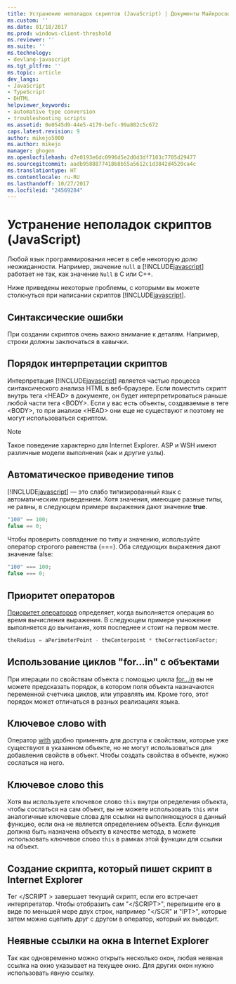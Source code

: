```yaml
---
title: Устранение неполадок скриптов (JavaScript) | Документы Майкрософт
ms.custom: ''
ms.date: 01/18/2017
ms.prod: windows-client-threshold
ms.reviewer: ''
ms.suite: ''
ms.technology:
- devlang-javascript
ms.tgt_pltfrm: ''
ms.topic: article
dev_langs:
- JavaScript
- TypeScript
- DHTML
helpviewer_keywords:
- automative type conversion
- troubleshooting scripts
ms.assetid: 0e0545d9-44e5-4179-befc-99a882c5c672
caps.latest.revision: 9
author: mikejo5000
ms.author: mikejo
manager: ghogen
ms.openlocfilehash: d7e0193e6dc0996d5e2d0d3df7103c7705d29477
ms.sourcegitcommit: aadb9588877418b8b55a5612c1d3842d4520ca4c
ms.translationtype: HT
ms.contentlocale: ru-RU
ms.lasthandoff: 10/27/2017
ms.locfileid: "24569284"
---
```

# <a name="troubleshooting-your-scripts-javascript"></a>Устранение неполадок скриптов (JavaScript)
Любой язык программирования несет в себе некоторую долю неожиданности. Например, значение `null` в [!INCLUDE[javascript](../../javascript/includes/javascript-md.md)] работает не так, как значение `Null` в C или C++.  
  
 Ниже приведены некоторые проблемы, с которыми вы можете столкнуться при написании скриптов [!INCLUDE[javascript](../../javascript/includes/javascript-md.md)].  
  
## <a name="syntax-errors"></a>Синтаксические ошибки  
 При создании скриптов очень важно внимание к деталям. Например, строки должны заключаться в кавычки.  
  
## <a name="order-of-script-interpretation"></a>Порядок интерпретации скриптов  
 Интерпретация [!INCLUDE[javascript](../../javascript/includes/javascript-md.md)] является частью процесса синтаксического анализа HTML в веб-браузере. Если поместить скрипт внутрь тега \<HEAD> в документе, он будет интерпретироваться раньше любой части тега \<BODY>. Если у вас есть объекты, создаваемые в теге \<BODY>, то при анализе \<HEAD> они еще не существуют и поэтому не могут использоваться скриптом.  
  
> [!NOTE]
>  Такое поведение характерно для Internet Explorer. ASP и WSH имеют различные модели выполнения (как и другие узлы).  
  
## <a name="automatic-type-coercion"></a>Автоматическое приведение типов  
 [!INCLUDE[javascript](../../javascript/includes/javascript-md.md)] — это слабо типизированный язык с автоматическим приведением. Хотя значения, имеющие разные типы, не равны, в следующем примере выражения дают значение **true**.  
  
```JavaScript  
"100" == 100;  
false == 0;  
```  
  
 Чтобы проверить совпадение по типу и значению, используйте оператор строгого равенства (===). Оба следующих выражения дают значение false:  
  
```JavaScript  
"100" === 100;  
false === 0;  
```  
  
## <a name="operator-precedence"></a>Приоритет операторов  
 [Приоритет операторов](../../javascript/operator-subtractprecedence-javascript.md) определяет, когда выполняется операция во время вычисления выражения. В следующем примере умножение выполняется до вычитания, хотя последнее и стоит на первом месте.  
  
```JavaScript  
theRadius = aPerimeterPoint - theCenterpoint * theCorrectionFactor;  
```  
  
## <a name="using-forin-loops-with-objects"></a>Использование циклов "for...in" с объектами  
 При итерации по свойствам объекта с помощью цикла [for...in](../../javascript/reference/for-dot-dot-dot-in-statement-javascript.md) вы не можете предсказать порядок, в котором поля объекта назначаются переменной счетчика циклов, или управлять им. Кроме того, этот порядок может отличаться в разных реализациях языка.  
  
## <a name="with-keyword"></a>Ключевое слово with  
 Оператор [with](../../javascript/reference/with-statement-javascript.md) удобно применять для доступа к свойствам, которые уже существуют в указанном объекте, но не могут использоваться для добавления свойств в объект. Чтобы создать свойства в объекте, нужно сослаться на него.  
  
## <a name="this-keyword"></a>Ключевое слово this  
 Хотя вы используете ключевое слово `this` внутри определения объекта, чтобы сослаться на сам объект, вы не можете использовать `this` или аналогичные ключевые слова для ссылки на выполняющуюся в данный функцию, если она не является определением объекта. Если функция должна быть назначена объекту в качестве метода, в можете использовать ключевое слово `this` в рамках этой функции для ссылки на объект.  
  
## <a name="writing-a-script-that-writes-a-script-in-internet-explorer"></a>Создание скрипта, который пишет скрипт в Internet Explorer  
 Тег \</SCRIPT > завершает текущий скрипт, если его встречает интерпретатор. Чтобы отобразить сам "\</SCRIPT>", перепишите его в виде по меньшей мере двух строк, например "\</SCR" и "IPT>", которые затем можно сцепить друг с другом в оператор, который их выводит.  
  
## <a name="implicit-window-references-in-internet-explorer"></a>Неявные ссылки на окна в Internet Explorer  
 Так как одновременно можно открыть несколько окон, любая неявная ссылка на окно указывает на текущее окно. Для других окон нужно использовать явную ссылку.